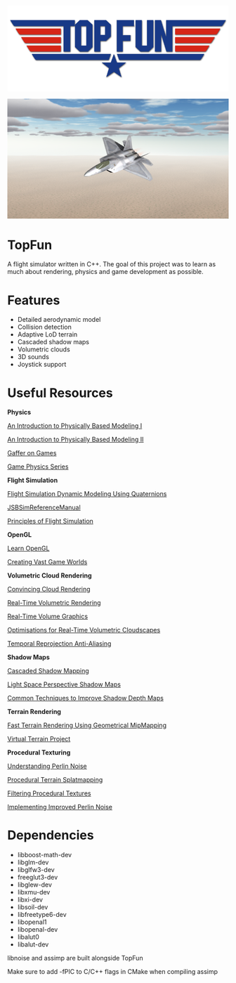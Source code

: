 ![alt text](https://github.com/ericdow/topfun/blob/master/topfun_logo.png)

![alt text](https://github.com/ericdow/topfun/blob/master/screenshot.png)

# TopFun

A flight simulator written in C++. The goal of this project was to learn as much about rendering, physics and game development as possible.

# Features

* Detailed aerodynamic model
* Collision detection
* Adaptive LoD terrain
* Cascaded shadow maps
* Volumetric clouds
* 3D sounds
* Joystick support

# Useful Resources

**Physics**

[An Introduction to Physically Based Modeling I](https://www.cs.cmu.edu/~baraff/sigcourse/notesd1.pdf)

[An Introduction to Physically Based Modeling II](https://www.cs.cmu.edu/~baraff/sigcourse/notesd2.pdf)

[Gaffer on Games](https://gafferongames.com/tags/physics/)

[Game Physics Series](http://allenchou.net/game-physics-series/)

**Flight Simulation**

[Flight Simulation Dynamic Modeling Using Quaternions](http://citeseerx.ist.psu.edu/viewdoc/download?doi=10.1.1.50.7824&rep=rep1&type=pdf)

[JSBSimReferenceManual](http://jsbsim.sourceforge.net/JSBSimReferenceManual.pdf)

[Principles of Flight Simulation](https://www.amazon.com/Principles-Flight-Simulation-AIAA-Education/dp/1600867030/ref=sr_1_1?crid=IIIN3V3NKCT0&dchild=1&keywords=principles+of+flight+simulation&qid=1622587278&sprefix=principles+of+flight+sim%2Caps%2C162&sr=8-1)

**OpenGL**

[Learn OpenGL](https://learnopengl.com/)

[Creating Vast Game Worlds](http://www.humus.name/Articles/Persson_CreatingVastGameWorlds.pdf)

**Volumetric Cloud Rendering**

[Convincing Cloud Rendering](https://publications.lib.chalmers.se/records/fulltext/241770/241770.pdf)

[Real-Time Volumetric Rendering](http://patapom.com/topics/Revision2013/Revision%202013%20-%20Real-time%20Volumetric%20Rendering%20Course%20Notes.pdf)

[Real-Time Volume Graphics](http://www.real-time-volume-graphics.org/)

[Optimisations for Real-Time Volumetric Cloudscapes](https://arxiv.org/pdf/1609.05344.pdf)

[Temporal Reprojection Anti-Aliasing](https://github.com/playdeadgames/temporal/blob/master/GDC2016_Temporal_Reprojection_AA_INSIDE.pdf)

**Shadow Maps**

[Cascaded Shadow Mapping](https://ogldev.org/www/tutorial49/tutorial49.html)

[Light Space Perspective Shadow Maps](https://www.cg.tuwien.ac.at/research/vr/lispsm/shadows_egsr2004_revised.pdf)

[Common Techniques to Improve Shadow Depth Maps](https://docs.microsoft.com/en-us/windows/win32/dxtecharts/common-techniques-to-improve-shadow-depth-maps?redirectedfrom=MSDN)

**Terrain Rendering**

[Fast Terrain Rendering Using Geometrical MipMapping](http://www.humus.name/Articles/Persson_CreatingVastGameWorlds.pdf)

[Virtual Terrain Project](http://vterrain.org/)

**Procedural Texturing**

[Understanding Perlin Noise](http://adrianb.io/2014/08/09/perlinnoise.html)

[Procedural Terrain Splatmapping](https://alastaira.wordpress.com/2013/11/14/procedural-terrain-splatmapping/)

[Filtering Procedural Textures](https://www.iquilezles.org/www/articles/filtering/filtering.htm)

[Implementing Improved Perlin Noise](http://developer.download.nvidia.com/books/HTML/gpugems/gpugems_ch05.html)

# Dependencies

* libboost-math-dev
* libglm-dev
* libglfw3-dev
* freeglut3-dev
* libglew-dev
* libxmu-dev
* libxi-dev
* libsoil-dev
* libfreetype6-dev
* libopenal1
* libopenal-dev
* libalut0
* libalut-dev

libnoise and assimp are built alongside TopFun

Make sure to add -fPIC to C/C++ flags in CMake when compiling assimp
